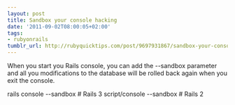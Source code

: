 ```yaml
---
layout: post
title: Sandbox your console hacking
date: '2011-09-02T08:00:05+02:00'
tags:
- rubyonrails
tumblr_url: http://rubyquicktips.com/post/9697931867/sandbox-your-console-hacking
---
```

When you start you Rails console, you can add the --sandbox parameter and all you modifications to the database will be rolled back again when you exit the console.


  rails console --sandbox  # Rails 3
script/console --sandbox # Rails 2
